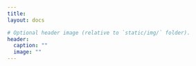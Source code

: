 ```yaml
---
title: 
layout: docs

# Optional header image (relative to `static/img/` folder).
header:
  caption: ""
  image: ""
---
```

